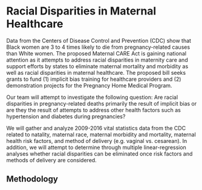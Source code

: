 # Racial Disparities in Maternal Healthcare

Data from the Centers of Disease Control and Prevention (CDC) show that Black women are 3 to 4 times likely to die from pregnancy-related causes than White women. The proposed Maternal CARE Act is gaining national attention as it attempts to address racial disparities in maternity care and support efforts by states to eliminate maternal mortality and morbidity as well as racial disparities in maternal healthcare. The proposed bill seeks grants to fund (1) implicit bias training for healthcare providers and (2) demonstration projects for the Pregnancy Home Medical Program.

Our team will attempt to investigate the following question: Are racial disparities in pregnancy-related deaths primarily the result of implicit bias or are they the result of attempts to address other health factors such as hypertension and diabetes during pregnancies?

We will gather and analyze 2009-2016 vital statistics data from the CDC related to natality, maternal race, maternal morbidity and mortality, maternal health risk factors, and method of delivery (e.g. vaginal vs. cesarean). In addition, we will attempt to determine through multiple linear-regression analyses whether racial disparities can be eliminated once risk factors and methods of delivery are considered.


## Methodology


